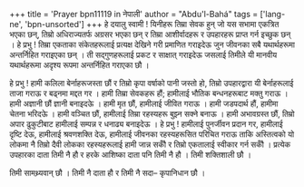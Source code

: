 +++
title = 'Prayer bpn11119 in नेपाली'
author = "Abdu'l-Bahá"
tags = ['lang-ne', 'bpn-unsorted']
+++
हे दयालु स्वामी ! यिनीहरू तिम्रा सेवक हुन् जो यस सभामा एकत्रित भएका छन्, तिम्रो अधिराज्यतर्फ  अग्रसर भएका छन् र तिम्रा आशीर्वादहरू र उपहारहरू प्राप्त गर्न इच्छुक छन् । हे प्रभु ! तिम्रा एकताका संकेतहरूलाई प्रत्यक्ष देखिने गरी प्रमाणित गराइदेऊ जुन जीवनका सबै यथार्थहरूमा अन्तर्निहित गराइएका छन् । ती सद्गुणहरूलाई प्रकट र साक्षात् गराइदेऊ जसलाई तिमीले यी मानवीय यथार्थहरूमा अदृश्य रूपमा अन्तर्निहित गराएका छौ । 

हे प्रभु ! हामी कलिला बेर्नाहरूजस्ता छौं र तिम्रो कृपा वर्षाको पानी जस्तो हो, तिम्रो उपहारद्वारा यी बेर्नाहरूलाई ताजा गराऊ र बढ्नमा मद्दत गर । हामी तिम्रा सेवकहरू हौं; हामीलाई भौतिक बन्धनहरूबाट मक्तु गराऊ । हामी अज्ञानी छौं ज्ञानी बनाइदऊे । हामी मृत छौं, हामीलाई जीवित गराऊ । हामी जडपदार्थ हौं, हामीमा चेतना भरिदऊे । हामी वञ्चित छौं, हामीलाई तिम्रा रहस्यहरू बुझ्न सक्ने बनाऊ । हामी अभावग्रस्त छौं, तिम्रो अपार ढुकुटीबाट हामीलाई सम्पन्न र धनाढ्य बनाइदेऊ । हे प्रभु ! हामीलाई पुनर्जीवन प्रदान गर, हामीलाई दृष्टि देऊ, हामीलाई श्रवणशक्ति देऊ, हामीलाई जीवनका रहस्यहरूसित परिचित गराऊ ताकि अस्तित्वको यो लोकमा नै तिम्रो दैवी लोकका रहस्यहरूलाई हामी जान्न सकौँ र तिम्रो एकतालाई स्वीकार गर्न सकौँ । प्रत्येक उपहारका दाता तिमी नै हौ र हरके आशिष्का दाता पनि तिमी नै हौ । तिमी शक्तिशाली छौ । 

तिमी सामथ्र्यवान् छौ । तिमी नै दाता हौ र तिमी नै सदा– कृपानिधान छौ ।
